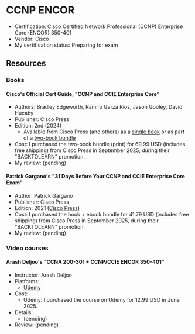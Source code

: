 # CCNP ENCOR

- Certification: Cisco Certified Network Professional (CCNP) Enterprise Core (ENCOR) 350-401
- Vendor: Cisco
- My certification status: Preparing for exam



## Resources

### Books

#### Cisco's Official Cert Guide, "CCNP and CCIE Enterprise Core"

- Authors: Bradley Edgeworth, Ramiro Garza Rios, Jason Gooley, David Hucaby
- Publisher: Cisco Press
- Edition: 2nd (2024)
    - Available from Cisco Press (and others) as a [single book](https://www.ciscopress.com/store/ccnp-and-ccie-enterprise-core-encor-350-401-official-9780138216764) or as part of a [two-book bundle](https://www.ciscopress.com/store/ccnp-enterprise-core-encor-350-401-and-advanced-routing-9780138201548)
- Cost: I purchased the two-book bundle (print) for 69.99 USD (includes free shipping) from Cisco Press in September 2025, during their "BACKTOLEARN" promotion.
- My review: (pending)

#### Patrick Gargano's "31 Days Before Your CCNP and CCIE Enterprise Core Exam"

- Author: Patrick Gargano
- Publisher: Cisco Press
- Edition: 2021 ([Cisco Press](https://www.ciscopress.com/store/31-days-before-your-ccnp-and-ccie-enterprise-core-exam-9780136965220))
- Cost: I purchased the book + ebook bundle for 41.79 USD (includes free shipping) from Cisco Press in September 2025, during their "BACKTOLEARN" promotion.
- My review: (pending)



### Video courses

#### Arash Deljoo's "CCNA 200-301 + CCNP/CCIE ENCOR 350-401"

- Instructor: Arash Deljoo
- Platforms:
    - [Udemy](https://www.udemy.com/course/ccna-200-301-ccnpccie-encor-350-401-by-arash-deljoo)
- Cost:
    - Udemy: I purchased the course on Udemy for 12.99 USD in June 2025.
- Details:
    - (pending)
- Review: (pending)
